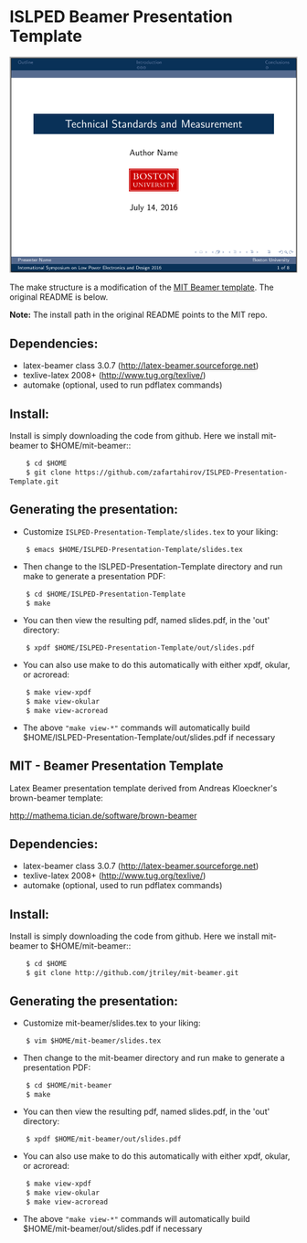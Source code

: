 ISLPED Beamer Presentation Template
===================================

![Preview](preview.png)

The make structure is a modification of the [MIT Beamer template](https://github.com/jtriley/mit-beamer). The original README is below.

**Note:** The install path in the original README points to the MIT repo.

Dependencies:
-------------
* latex-beamer class 3.0.7 (http://latex-beamer.sourceforge.net)
* texlive-latex 2008+ (http://www.tug.org/texlive/)
* automake (optional, used to run pdflatex commands)

Install:
--------
Install is simply downloading the code from github. Here we install mit-beamer to $HOME/mit-beamer::
```
    $ cd $HOME
    $ git clone https://github.com/zafartahirov/ISLPED-Presentation-Template.git
```

Generating the presentation:
----------------------------
- Customize `ISLPED-Presentation-Template/slides.tex` to your liking:
```
    $ emacs $HOME/ISLPED-Presentation-Template/slides.tex
```
- Then change to the ISLPED-Presentation-Template directory and run make to generate a presentation PDF:
```
    $ cd $HOME/ISLPED-Presentation-Template
    $ make
```
- You can then view the resulting pdf, named slides.pdf, in the 'out' directory:
```
    $ xpdf $HOME/ISLPED-Presentation-Template/out/slides.pdf
```
- You can also use make to do this automatically with either xpdf, okular, or acroread:
```
    $ make view-xpdf
    $ make view-okular
    $ make view-acroread
```
- The above `"make view-*"` commands will automatically build $HOME/ISLPED-Presentation-Template/out/slides.pdf if necessary


MIT - Beamer Presentation Template
----------------------------------

Latex Beamer presentation template derived from Andreas Kloeckner's brown-beamer template:

http://mathema.tician.de/software/brown-beamer

Dependencies:
-------------
* latex-beamer class 3.0.7 (http://latex-beamer.sourceforge.net)
* texlive-latex 2008+ (http://www.tug.org/texlive/)
* automake (optional, used to run pdflatex commands)

Install:
--------
Install is simply downloading the code from github. Here we install mit-beamer to $HOME/mit-beamer::
```
    $ cd $HOME
    $ git clone http://github.com/jtriley/mit-beamer.git
```

Generating the presentation:
----------------------------
- Customize mit-beamer/slides.tex to your liking:
```
    $ vim $HOME/mit-beamer/slides.tex
```
- Then change to the mit-beamer directory and run make to generate a presentation PDF:
```
    $ cd $HOME/mit-beamer
    $ make
```
- You can then view the resulting pdf, named slides.pdf, in the 'out' directory:
```
    $ xpdf $HOME/mit-beamer/out/slides.pdf
```
- You can also use make to do this automatically with either xpdf, okular, or acroread:
```
    $ make view-xpdf
    $ make view-okular
    $ make view-acroread
```
- The above `"make view-*"` commands will automatically build $HOME/mit-beamer/out/slides.pdf if necessary
